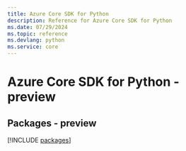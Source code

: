 ```yaml
---
title: Azure Core SDK for Python
description: Reference for Azure Core SDK for Python
ms.date: 07/29/2024
ms.topic: reference
ms.devlang: python
ms.service: core
---
```

# Azure Core SDK for Python - preview
## Packages - preview
[!INCLUDE [packages](core-index.md)]